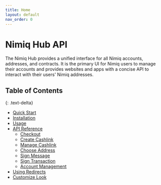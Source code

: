 ```yaml
---
title: Home
layout: default
nav_order: 0
---
```


# Nimiq Hub API

The Nimiq Hub provides a unified interface for all Nimiq accounts, addresses,
and contracts. It is the primary UI for Nimiq users to manage their accounts
and provides websites and apps with a concise API to interact with their
users' Nimiq addresses.

## Table of Contents
{: .text-delta}

- [Quick Start](/hub/quick-start)
- [Installation](/hub/installation)
- [Usage](/hub/usage)
- [API Reference](/hub/api-reference)
    - [Checkout](/hub/api-reference/checkout)
    - [Create Cashlink](/hub/api-reference/create-cashlink)
    - [Manage Cashlink](/hub/api-reference/manage-cashlink)
    - [Choose Address](/hub/api-reference/choose-address)
    - [Sign Message](/hub/api-reference/sign-message)
    - [Sign Transaction](/hub/api-reference/sign-transaction)
    - [Account Management](/hub/api-reference/account-management)
- [Using Redirects](/hub/using-redirects)
- [Customize Look](/hub/customize-look)
